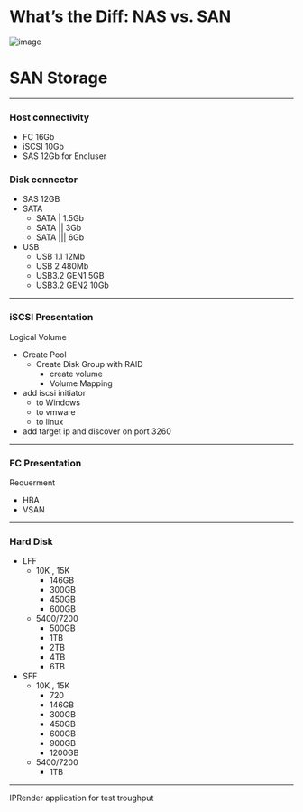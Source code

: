 # What’s the Diff: NAS vs. SAN

![image](https://github.com/user-attachments/assets/78316f2f-f601-40d4-8d83-754c987fcce1)

# SAN Storage 
------------------------------------------------------------
### Host connectivity
   * FC    16Gb
   * iSCSI 10Gb
   * SAS   12Gb for Encluser
### Disk connector
   * SAS 12GB
   * SATA
      - SATA |    1.5Gb
      - SATA ||   3Gb
      - SATA |||  6Gb
   * USB
      - USB 1.1 12Mb
      - USB 2   480Mb
      - USB3.2  GEN1 5GB
      - USB3.2  GEN2 10Gb

 ----------------------------------------------------------
### iSCSI Presentation
Logical Volume
  * Create Pool 
      - Create Disk Group with RAID
          + create volume
          + Volume Mapping
  * add iscsi initiator
      - to Windows
      - to vmware
      - to linux
  * add target ip and discover on port 3260
----------------------------------------------------------
### FC Presentation
Requerment
  * HBA
  * VSAN 
  
 
*********************************************************************
### Hard Disk
* LFF
  - 10K , 15K
       + 146GB
       + 300GB
       + 450GB
       + 600GB
   - 5400/7200
        + 500GB
        + 1TB
        + 2TB
        + 4TB
        + 6TB
* SFF
  - 10K , 15K
       + 720
       + 146GB
       + 300GB
       + 450GB
       + 600GB
       + 900GB
       + 1200GB
   - 5400/7200
       + 1TB
    


  


----------------------------------------------------------
IPRender application for test troughput

    

